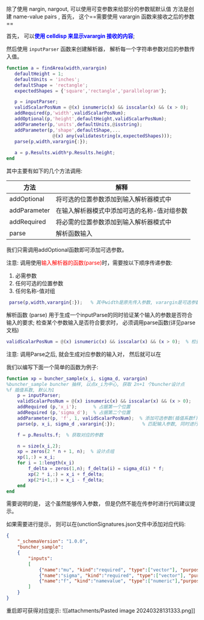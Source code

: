 除了使用 nargin, nargout, 可以使用可变参数来给部分的参数赋默认值
方法是创建 name-value pairs ,  首先， 这个==需要使用 varargin 函数来接收之后的参数==

首先， 可以<b><mark style="background: transparent; color: blue">使用 celldisp 来显示varargin 接收的内容</mark></b>; 

然后使用 `inputParser`  函数来创建解析器， 解析每一个字符串参数对应的参数传入值。


```matlab title:根据文档找到如下的输入验证函数
function a = findArea(width,varargin)
   defaultHeight = 1;
   defaultUnits = 'inches';
   defaultShape = 'rectangle';
   expectedShapes = {'square','rectangle','parallelogram'};

   p = inputParser;
   validScalarPosNum = @(x) isnumeric(x) && isscalar(x) && (x > 0);
   addRequired(p,'width',validScalarPosNum);
   addOptional(p,'height',defaultHeight,validScalarPosNum);
   addParameter(p,'units',defaultUnits,@isstring);
   addParameter(p,'shape',defaultShape,...
                 @(x) any(validatestring(x,expectedShapes)));
   parse(p,width,varargin{:});
   
   a = p.Results.width*p.Results.height; 
end
```

其中主要有如下的几个方法调用:

| 方法           | 解释                     |
| ------------ | ---------------------- |
| addOptional  | 将可选的位置参数添加到输入解析器模式中    |
| addParameter | 在输入解析器模式中添加可选的名称-值对组参数 |
| addRequired  | 将必需的位置参数添加到输入解析器模式中    |
| parse        | 解析函数输入                 |
我们只需调用addOptional函数即可添加可选参数。

注意: 调用使用<mark style="background: transparent; color: red">输入解析器的函数(parse)</mark>时，需要按以下顺序传递参数:
1. 必需参数    
2. 任何可选的位置参数
3. 任何名称-值对组
```matlab title:示例代码
 parse(p,width,varargin{:});   % 其中width是原先传入参数, varargin是可选参数
```

解析函数 (parse) 用于生成一个inputParse的同时验证某个输入的参数是否符合输入的要求;
检查某个参数输入是否符合要求时， 必须调用parse函数(详见parse文档)
```matlab title:正整数检查示例代码
validScalarPosNum = @(x) isnumeric(x) && isscalar(x) && (x > 0);  % 检查正整数
```
注意: 调用Parse之后, 就会生成对应参数的输入对， 然后就可以在


我们以编写下面一个简单的函数为例子:
```matlab
function xp = buncher_sample(x_i, sigma_d, varargin)
%buncher_sample buncher 抽样, 以点x_i为中心, 获取 2n+1 个buncher设计点
%f 插值系数, 默认为1
    p = inputParser;
    validScalarPosNum = @(x) isnumeric(x) && isscalar(x) && (x > 0);   % 检查输入的部分是不是正整数
    addRequired (p,'x_i');      % 占据第一个位置
    addRequired (p,'sigma_d');  % 占据第二个位置 
    addParameter(p, 'f', 1, validScalarPosNum);  % 添加可选参数(插值系数f)
    parse(p, x_i, sigma_d ,varargin{:});          % 匹配输入参数, 同时进行检查

    f = p.Results.f;  % 获取对应的参数

    n = size(x_i,2);
    xp = zeros(2 * n + 1, n);  % 设计点组
    xp(1,:) = x_i;
    for i = 1:length(x_i)
        f_delta = zeros(1,n); f_delta(i) = sigma_d(i) * f;
        xp(2 * i,:) = x_i + f_delta;
        xp(2*i+1,:) = x_i - f_delta;
    end
end
```

需要说明的是， 这个虽然能够传入参数， 但是仍然不能在传参时进行代码建议提示。


如果需要进行提示， 则可以在(unctionSignatures.json文件中添加对应代码:
```json
{
    "_schemaVersion": "1.0.0",
    "buncher_sample":
    {
        "inputs":
        [
            {"name":"mu", "kind":"required", "type":["vector"], "purpose":"均值"},
            {"name":"sigma", "kind":"required", "type":["vector"], "purpose":"协方差矩阵"},
            {"name":"f", "kind":"namevalue", "type":["numeric"],"purpose":"插值系数f"}
        ]
    }
}
```
重启即可获得对应提示:
![[attachments/Pasted image 20240328131333.png]]

